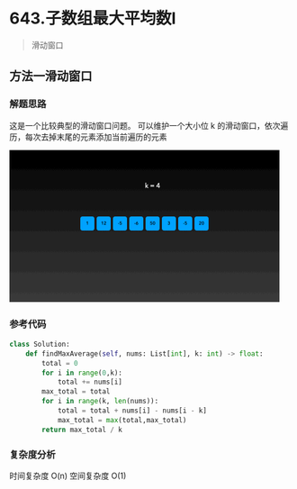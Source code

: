 # 643.子数组最大平均数I  
> 滑动窗口

## 方法一滑动窗口

### 解题思路

这是一个比较典型的滑动窗口问题。
可以维护一个大小位 k 的滑动窗口，依次遍历，每次去掉末尾的元素添加当前遍历的元素

![](../post/images/Fmwbqi5bJv_uKX9O0xTAj9uAnKBA.gif)

### 参考代码

```python
class Solution:
    def findMaxAverage(self, nums: List[int], k: int) -> float:
        total = 0
        for i in range(0,k):
            total += nums[i]
        max_total = total
        for i in range(k, len(nums)):
            total = total + nums[i] - nums[i - k]
            max_total = max(total,max_total)
        return max_total / k
```

### 复杂度分析

时间复杂度 O(n)
空间复杂度 O(1)
